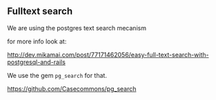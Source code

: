 ## Fulltext search

We are using the postgres text search mecanism

for more info look at:

http://dev.mikamai.com/post/77171462056/easy-full-text-search-with-postgresql-and-rails

We use the gem `pg_search` for that.

https://github.com/Casecommons/pg_search
